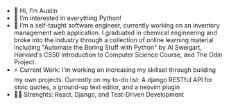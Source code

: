 - 👋 Hi, I’m Austin
- 👀 I’m interested in everything Python!
- 🌱 I’m a self-taught software engineer, currently working on an inventory management web application.  I graduated in chemical engineering and broke into the industry through a collection of online learning material including "Automate the Boring Stuff with Python" by Al Sweigart, Harvard's CS50 Introduction to Computer Science Course, and The Odin Project.
- ⚡ Current Work: I'm working on increasing my skillset through building my own projects.  Currently on my to-do list: A django RESTful API for stoic quotes, a ground-up text editor, and a neovim plugin
- 💪🏼 Strenghts: React, Django, and Test-Driven Development

<!---
ostin-r/ostin-r is a ✨ special ✨ repository because its `README.md` (this file) appears on your GitHub profile.
You can click the Preview link to take a look at your changes.
--->
